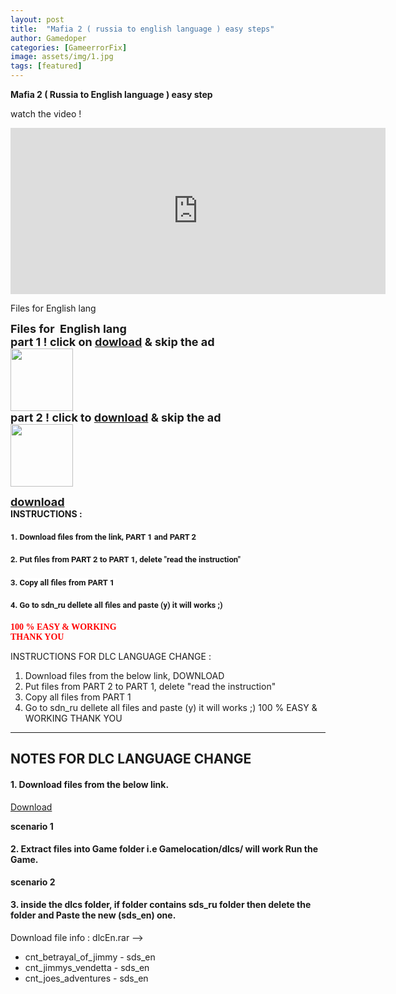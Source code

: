 ```yaml
---
layout: post
title:  "Mafia 2 ( russia to english language ) easy steps"
author: Gamedoper
categories: [GameerrorFix]
image: assets/img/1.jpg
tags: [featured]
---
```


**Mafia 2 ( Russia to English language ) easy step**

watch the video !

<iframe width="600" height="266" src="https://www.youtube.com/embed/h0XGeu7X6Fc" frameborder="0" allow="accelerometer; autoplay; encrypted-media; gyroscope; picture-in-picture" allowfullscreen></iframe>


Files for  English lang 



<div class="separator" style="clear: both; text-align: center;">
<span style="font-size: large;">
</span></div>
<div class="separator" style="clear: both; text-align: left;">
<span style="font-size: large;"><b>Files for &nbsp;English&nbsp;lang&nbsp;</b></span></div>
<div class="separator" style="clear: both; text-align: left;">
<span style="font-size: large;"><b>
</b></span></div>
<div class="separator" style="clear: both; text-align: left;">
<span style="font-size: large;"><b>part 1 ! click on <a href="http://www.mediafire.com/download/2xr2xjgdbda4o5u/PART+1.zip">dowload</a> &amp; skip the ad</b></span></div>
<div class="separator" style="clear: both; text-align: left;">

</div>
<div class="separator" style="clear: both; text-align: left;">
<span style="font-size: large;"><b><a href="http://j.gs/7Ewl"><span id="goog_112444248"></span><span id="goog_112444251"></span><span id="goog_112444255"></span><img border="0" height="100" src="https://4.bp.blogspot.com/-vYVyDesYA9g/VixtMkFMbZI/AAAAAAAAAas/6xukyhIZaaQ/s200/Downlaod.png" width="100" /></a><span id="goog_566509746"></span><span id="goog_566509747"></span><a href="https://draft.blogger.com/"></a><span id="goog_112444256"></span><span id="goog_112444252"></span><span id="goog_112444249"></span></b></span></div>

<div class="separator" style="clear: both; text-align: left;">
<span style="font-size: large;"><b>part 2 ! click to <a href="http://www.mediafire.com/file/ujbh9j3ho2sp6b3/PART_2.zip">download</a> &amp; skip the ad &nbsp;</b></span></div>
<div class="separator" style="clear: both; text-align: left;">
<span style="font-size: large;"><b>
</b></span></div>
<div class="separator" style="clear: both; text-align: left;">
<a href="http://j.gs/8skZ" style="clear: left; float: left; margin-bottom: 1em; margin-right: 1em;" target="_blank"><img border="0" height="100" src="https://4.bp.blogspot.com/-vYVyDesYA9g/VixtMkFMbZI/AAAAAAAAAas/6xukyhIZaaQ/s200/Downlaod.png" width="100" /></a><span style="font-size: large;"></span></div>
<div class="separator" style="clear: both; text-align: left;">
<span style="font-size: large;"><span style="font-size: large;">
</span></span></div>
<span style="font-size: large;"><b><a href="http://j.gs/8skZ" target="_blank">download</a></b></span>
<div class="separator" style="clear: both; text-align: left;">
<span style="font-size: large;"><b>
</b></span></div>
<div class="separator" style="clear: both; text-align: left;">
<b style="font-size: x-large;"><a href="https://draft.blogger.com/"></a></b></div>
<div class="separator" style="clear: both; text-align: left;">
<b>
INSTRUCTIONS :</b></div>
<div class="separator" style="clear: both; text-align: left;">
<b>
</b></div>
<div class="separator" style="clear: both; text-align: left;">
</div>
<div class="separator" style="clear: both; text-align: center;">
<a href="http://2.bp.blogspot.com/-taeX2WgY7yQ/ViywD_K-9qI/AAAAAAAAAbM/PYSyrJacB0Q/s1600/unnamed.png" imageanchor="1" style="margin-left: 1em; margin-right: 1em;">
</a></div>
<h4 style="clear: both; text-align: left;">
<span style="background-color: white; font-family: &quot;roboto&quot; , &quot;arial&quot; , sans-serif; font-size: 13px; line-height: 17px; white-space: pre-wrap;">1. Download files from the link, PART 1 and PART 2</span></h4>
<h4 style="clear: both; text-align: left;">
<span style="background-color: white; font-family: &quot;roboto&quot; , &quot;arial&quot; , sans-serif; font-size: 13px; line-height: 17px; white-space: pre-wrap;">2.&nbsp;</span><span style="background-color: white; font-family: &quot;roboto&quot; , &quot;arial&quot; , sans-serif; font-size: 13px; line-height: 17px; white-space: pre-wrap;">Put files from PART 2 to PART 1, delete "read the instruction"</span></h4>
<h4 style="clear: both; text-align: left;">
<span style="background-color: white; font-family: &quot;roboto&quot; , &quot;arial&quot; , sans-serif; font-size: 13px; line-height: 17px; white-space: pre-wrap;">3. Copy all files from PART 1&nbsp;</span></h4>
<h4 style="clear: both; text-align: left;">
<span style="background-color: white; font-family: &quot;roboto&quot; , &quot;arial&quot; , sans-serif; font-size: 13px; line-height: 17px; white-space: pre-wrap;">4. Go to sdn_ru dellete all files and paste (y) it will works ;)﻿</span></h4>
<div class="separator" style="clear: both; text-align: left;">

</div>
<div class="separator" style="clear: both; text-align: left;">

</div>
<div class="separator" style="clear: both; text-align: left;">
<b><span style="color: red; font-family: &quot;georgia&quot; , &quot;times new roman&quot; , serif;">100 % EASY &amp; WORKING&nbsp;</span></b></div>
<div class="separator" style="clear: both; text-align: left;">
<b><span style="color: red; font-family: &quot;georgia&quot; , &quot;times new roman&quot; , serif;">
</span></b></div>
<div class="separator" style="clear: both; text-align: left;">
<b><span style="color: red; font-family: &quot;georgia&quot; , &quot;times new roman&quot; , serif;">
</span></b></div>
<div class="separator" style="clear: both; text-align: left;">
<b><span style="color: red; font-family: &quot;georgia&quot; , &quot;times new roman&quot; , serif;">THANK YOU&nbsp;</span></b></div>
<div class="separator" style="clear: both; text-align: left;">
<b><span style="color: red; font-family: &quot;georgia&quot; , &quot;times new roman&quot; , serif;">
</span></b></div>
<div class="separator" style="clear: both; text-align: left;">
<b><span style="color: red; font-family: &quot;georgia&quot; , &quot;times new roman&quot; , serif;">
</span></b></div>
<div class="separator" style="clear: both; text-align: left;">

</div>

INSTRUCTIONS FOR DLC LANGUAGE CHANGE :
1. Download files from the below link,
DOWNLOAD
2. Put files from PART 2 to PART 1, delete "read the instruction"
3. Copy all files from PART 1 
4. Go to sdn_ru dellete all files and paste (y) it will works ;)﻿
100 % EASY & WORKING  THANK YOU 


---

## NOTES FOR DLC LANGUAGE CHANGE

#### 1. Download files from the below link.

[Download](http://www.mediafire.com/file/ae0of9zks1v488u/dlcEn.rar/file)

**scenario 1**

#### 2. Extract files into Game folder i.e Gamelocation/dlcs/ will work Run the Game.

**scenario 2**

#### 3.  inside the dlcs folder, if folder contains sds_ru folder then delete the folder and Paste the new (sds_en) one.

Download file info :
dlcEn.rar -->
 - cnt_betrayal_of_jimmy - sds_en
 - cnt_jimmys_vendetta - sds_en
 - cnt_joes_adventures - sds_en


